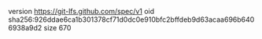 version https://git-lfs.github.com/spec/v1
oid sha256:926ddae6ca1b301378cf71d0dc0e910bfc2bffdeb9d63acaa696b6406938a9d2
size 670
